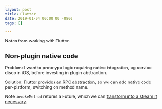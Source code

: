 ```yaml
---
layout: post
title: Flutter
date: 2019-01-04 00:00:00 -0800
tags: []

---
```

Notes from working with Flutter.

## Non-plugin native code

Problem: I want to prototype logic requiring native integration, eg service disco in iOS, before investing in plugin abstraction.

Solution: [Flutter provides an RPC abstraction](https://flutter.io/docs/development/platform-integration/platform-channels), so we can add native code per-platform, switching on method name.

Note `invokeMethod` returns a Future, which we can [transform into a stream if necessary](https://medium.com/@ayushpguptaapg/using-streams-in-flutter-62fed41662e4#bcbc).